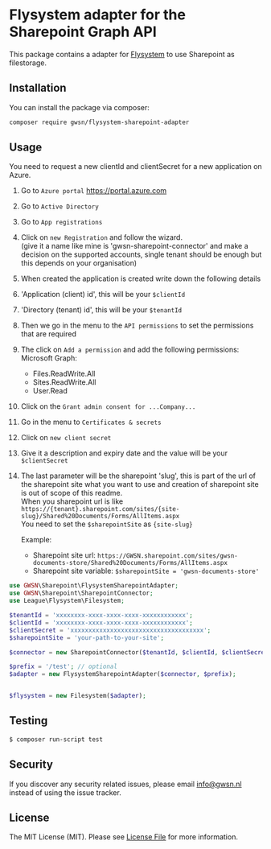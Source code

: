 # Flysystem adapter for the Sharepoint Graph API

This package contains a adapter for [Flysystem](https://flysystem.thephpleague.com/) to use Sharepoint as filestorage. 


## Installation

You can install the package via composer:

``` bash
composer require gwsn/flysystem-sharepoint-adapter
```


## Usage

You need to request a new clientId and clientSecret for a new application on Azure.

1. Go to `Azure portal` https://portal.azure.com
2. Go to `Active Directory`
3. Go to `App registrations`
4. Click on `new Registration` and follow the wizard.  
  (give it a name like mine is 'gwsn-sharepoint-connector' and make a decision on the supported accounts, single tenant should be enough but this depends on your organisation)
5. When created the application is created write down the following details 
6. 'Application (client) id', this will be your `$clientId`
7. 'Directory (tenant) id', this will be your `$tenantId`
8. Then we go in the menu to the `API permissions` to set the permissions that are required
9. The click on `Add a permission` and add the following permissions:  
  Microsoft Graph:
    - Files.ReadWrite.All
    - Sites.ReadWrite.All
    - User.Read
10. Click on the `Grant admin consent for ...Company...`
11. Go in the menu to `Certificates & secrets`
12. Click on `new client secret`
13. Give it a description and expiry date and the value will be your `$clientSecret`
14. The last parameter will be the sharepoint 'slug', this is part of the url of the sharepoint site what you want to use and creation of sharepoint site is out of scope of this readme.  
  When you sharepoint url is like `https://{tenant}.sharepoint.com/sites/{site-slug}/Shared%20Documents/Forms/AllItems.aspx`  
  You need to set the `$sharepointSite` as `{site-slug}`    
    
    Example:    
     - Sharepoint site url: `https://GWSN.sharepoint.com/sites/gwsn-documents-store/Shared%20Documents/Forms/AllItems.aspx`
     - Sharepoint site variable:  `$sharepointSite = 'gwsn-documents-store'`
   

``` php
use GWSN\Sharepoint\FlysystemSharepointAdapter;
use GWSN\Sharepoint\SharepointConnector;
use League\Flysystem\Filesystem;

$tenantId = 'xxxxxxxx-xxxx-xxxx-xxxx-xxxxxxxxxxxx';
$clientId = 'xxxxxxxx-xxxx-xxxx-xxxx-xxxxxxxxxxxx';
$clientSecret = 'xxxxxxxxxxxxxxxxxxxxxxxxxxxxxxxxxxxxx';
$sharepointSite = 'your-path-to-your-site';

$connector = new SharepointConnector($tenantId, $clientId, $clientSecret, $sharepointSite);

$prefix = '/test'; // optional
$adapter = new FlysystemSharepointAdapter($connector, $prefix);


$flysystem = new Filesystem($adapter);
```

## Testing

``` bash
$ composer run-script test
```

## Security

If you discover any security related issues, please email info@gwsn.nl instead of using the issue tracker.

## License

The MIT License (MIT). Please see [License File](LICENSE.md) for more information.
